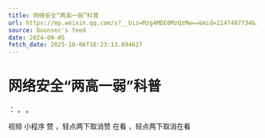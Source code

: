 ```yaml
---
title: 网络安全“两高一弱”科普
url: https://mp.weixin.qq.com/s?__biz=Mzg4MDE0MzQzMw==&mid=2247487734&idx=1&sn=f4f1361cc53e619ccffef8e9ccefd8eb
source: Doonsec's feed
date: 2024-09-05
fetch_date: 2025-10-06T18:23:13.894627
---
```


# 网络安全“两高一弱”科普

：
，
。

视频
小程序
赞
，轻点两下取消赞
在看
，轻点两下取消在看